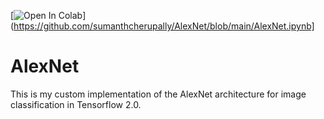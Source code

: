 [![Open In Colab](https://colab.research.google.com/assets/colab-badge.svg)](https://github.com/sumanthcherupally/AlexNet/blob/main/AlexNet.ipynb]
# AlexNet
This is my custom implementation of the AlexNet architecture for image classification in Tensorflow 2.0.
